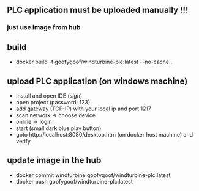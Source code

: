 ## PLC application must be uploaded manually !!!
### just use image from hub

## build
- docker build -t goofygoof/windturbine-plc:latest --no-cache .
## upload PLC application (on windows machine)
- install and open IDE (*sigh*)
- open project (password: 123)
- add gateway (TCP-IP) with your local ip and port 1217
- scan network -> choose device
- online -> login
- start (small dark blue play button)
- goto http://localhost:8080/desktop.htm (on docker host machine) and verify

## update image in the hub
- docker commit windturbine goofygoof/windturbine-plc:latest 
- docker push goofygoof/windturbine-plc:latest
